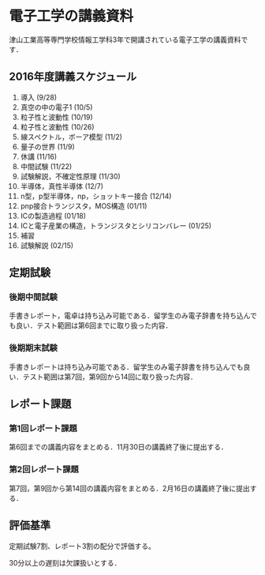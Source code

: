 # 電子工学の講義資料

津山工業高等専門学校情報工学科3年で開講されている電子工学の講義資料です．

## 2016年度講義スケジュール

1. 導入 (9/28)
2. 真空の中の電子1 (10/5)
3. 粒子性と波動性 (10/19)
4. 粒子性と波動性 (10/26)
5. 線スペクトル，ボーア模型 (11/2)
6. 量子の世界  (11/9)
7. 休講 (11/16)
8. 中間試験 (11/22)
9. 試験解説，不確定性原理 (11/30)
10. 半導体，真性半導体 (12/7)
11. n型，p型半導体，np，ショットキー接合 (12/14)
12. pnp接合トランジスタ，MOS構造 (01/11)
13. ICの製造過程 (01/18)
14. ICと電子産業の構造，トランジスタとシリコンバレー (01/25)
15. 補習
16. 試験解説 (02/15)

## 定期試験

### 後期中間試験

手書きレポート，電卓は持ち込み可能である．留学生のみ電子辞書を持ち込んでも良い．テスト範囲は第6回までに取り扱った内容．

### 後期期末試験

手書きレポートは持ち込み可能である．留学生のみ電子辞書を持ち込んでも良い．テスト範囲は第7回，第9回から14回に取り扱った内容．

## レポート課題

### 第1回レポート課題

第6回までの講義内容をまとめる．11月30日の講義終了後に提出する．

### 第2回レポート課題

第7回，第9回から第14回の講義内容をまとめる．2月16日の講義終了後に提出する．

## 評価基準

定期試験7割、レポート3割の配分で評価する。

30分以上の遅刻は欠課扱いとする．
